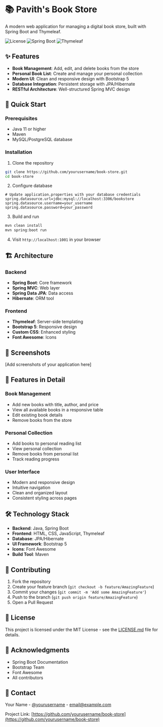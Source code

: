 # 📚 Pavith's Book Store

A modern web application for managing a digital book store, built with Spring Boot and Thymeleaf.

![License](https://img.shields.io/badge/license-MIT-blue.svg)
![Spring Boot](https://img.shields.io/badge/Spring%20Boot-3.x-brightgreen.svg)
![Thymeleaf](https://img.shields.io/badge/Thymeleaf-Latest-green.svg)

## ✨ Features

- **Book Management**: Add, edit, and delete books from the store
- **Personal Book List**: Create and manage your personal collection
- **Modern UI**: Clean and responsive design with Bootstrap 5
- **Database Integration**: Persistent storage with JPA/Hibernate
- **RESTful Architecture**: Well-structured Spring MVC design

## 🚀 Quick Start

### Prerequisites

- Java 11 or higher
- Maven
- MySQL/PostgreSQL database

### Installation

1. Clone the repository
```bash
git clone https://github.com/yourusername/book-store.git
cd book-store
```

2. Configure database
```properties
# Update application.properties with your database credentials
spring.datasource.url=jdbc:mysql://localhost:3306/bookstore
spring.datasource.username=your_username
spring.datasource.password=your_password
```

3. Build and run
```bash
mvn clean install
mvn spring:boot run
```

4. Visit `http://localhost:1001` in your browser

## 🏗️ Architecture

### Backend
- **Spring Boot**: Core framework
- **Spring MVC**: Web layer
- **Spring Data JPA**: Data access
- **Hibernate**: ORM tool

### Frontend
- **Thymeleaf**: Server-side templating
- **Bootstrap 5**: Responsive design
- **Custom CSS**: Enhanced styling
- **Font Awesome**: Icons

## 📸 Screenshots

[Add screenshots of your application here]

## 🌟 Features in Detail

### Book Management
- Add new books with title, author, and price
- View all available books in a responsive table
- Edit existing book details
- Remove books from the store

### Personal Collection
- Add books to personal reading list
- View personal collection
- Remove books from personal list
- Track reading progress

### User Interface
- Modern and responsive design
- Intuitive navigation
- Clean and organized layout
- Consistent styling across pages

## 🛠️ Technology Stack

- **Backend**: Java, Spring Boot
- **Frontend**: HTML, CSS, JavaScript, Thymeleaf
- **Database**: JPA/Hibernate
- **UI Framework**: Bootstrap 5
- **Icons**: Font Awesome
- **Build Tool**: Maven

## 🤝 Contributing

1. Fork the repository
2. Create your feature branch (`git checkout -b feature/AmazingFeature`)
3. Commit your changes (`git commit -m 'Add some AmazingFeature'`)
4. Push to the branch (`git push origin feature/AmazingFeature`)
5. Open a Pull Request

## 📝 License

This project is licensed under the MIT License - see the [LICENSE.md](LICENSE.md) file for details.

## 👏 Acknowledgments

- Spring Boot Documentation
- Bootstrap Team
- Font Awesome
- All contributors

## 📮 Contact

Your Name - [@yourusername](https://github.com/yourusername) - email@example.com

Project Link: [https://github.com/yourusername/book-store](https://github.com/yourusername/book-store)

